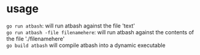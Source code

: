 # usage
`go run atbash`: will run atbash against the file 'text'  
`go run atbash -file filenamehere`: will run atbash against the contents of the
file './filenamehere'  
`go build atbash` will compile atbash into a dynamic executable
